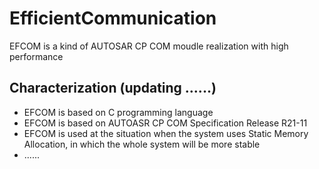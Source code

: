 # EfficientCommunication
EFCOM is a kind of AUTOSAR CP COM moudle realization with high performance


## Characterization (updating ......)

 - EFCOM is based on C programming language 
 - EFCOM is based on AUTOASR CP COM Specification Release R21-11
 - EFCOM is used at the situation when the system uses Static Memory Allocation, in which the whole system will be more stable
 - ......
